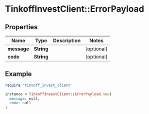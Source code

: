 # TinkoffInvestClient::ErrorPayload

## Properties

| Name | Type | Description | Notes |
| ---- | ---- | ----------- | ----- |
| **message** | **String** |  | [optional] |
| **code** | **String** |  | [optional] |

## Example

```ruby
require 'tinkoff_invest_client'

instance = TinkoffInvestClient::ErrorPayload.new(
  message: null,
  code: null
)
```

